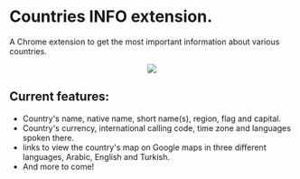 # Countries INFO extension.
A Chrome extension to get the most important information about various countries. 
<div align="center">
  
![](https://github.com/PW-learning/topcenter/blob/master/img/readme.md%20img.png)
  
</div>

## Current features:
* Country's name, native name, short name(s), region, flag and capital.
* Country's currency, international calling code, time zone and languages spoken there.
* links to view the country's map on Google maps in three different languages, Arabic, English and Turkish. 
* And more to come!
